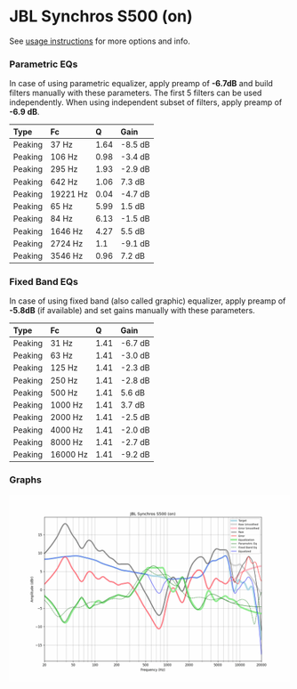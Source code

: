# JBL Synchros S500 (on)
See [usage instructions](https://github.com/jaakkopasanen/AutoEq#usage) for more options and info.

### Parametric EQs
In case of using parametric equalizer, apply preamp of **-6.7dB** and build filters manually
with these parameters. The first 5 filters can be used independently.
When using independent subset of filters, apply preamp of **-6.9 dB**.

| Type    | Fc       |    Q | Gain    |
|:--------|:---------|:-----|:--------|
| Peaking | 37 Hz    | 1.64 | -8.5 dB |
| Peaking | 106 Hz   | 0.98 | -3.4 dB |
| Peaking | 295 Hz   | 1.93 | -2.9 dB |
| Peaking | 642 Hz   | 1.06 | 7.3 dB  |
| Peaking | 19221 Hz | 0.04 | -4.7 dB |
| Peaking | 65 Hz    | 5.99 | 1.5 dB  |
| Peaking | 84 Hz    | 6.13 | -1.5 dB |
| Peaking | 1646 Hz  | 4.27 | 5.5 dB  |
| Peaking | 2724 Hz  | 1.1  | -9.1 dB |
| Peaking | 3546 Hz  | 0.96 | 7.2 dB  |

### Fixed Band EQs
In case of using fixed band (also called graphic) equalizer, apply preamp of **-5.8dB**
(if available) and set gains manually with these parameters.

| Type    | Fc       |    Q | Gain    |
|:--------|:---------|:-----|:--------|
| Peaking | 31 Hz    | 1.41 | -6.7 dB |
| Peaking | 63 Hz    | 1.41 | -3.0 dB |
| Peaking | 125 Hz   | 1.41 | -2.3 dB |
| Peaking | 250 Hz   | 1.41 | -2.8 dB |
| Peaking | 500 Hz   | 1.41 | 5.6 dB  |
| Peaking | 1000 Hz  | 1.41 | 3.7 dB  |
| Peaking | 2000 Hz  | 1.41 | -2.5 dB |
| Peaking | 4000 Hz  | 1.41 | -2.0 dB |
| Peaking | 8000 Hz  | 1.41 | -2.7 dB |
| Peaking | 16000 Hz | 1.41 | -9.2 dB |

### Graphs
![](./JBL%20Synchros%20S500%20(on).png)